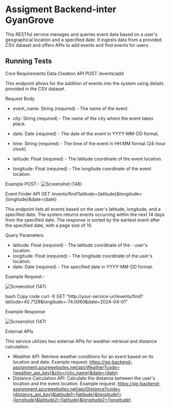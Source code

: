 
# Assigment Backend-inter GyanGrove
This RESTful service manages and queries event data based on a user's geographical location and a specified date. It ingests data from a provided CSV dataset and offers APIs to add events and find events for users.




## Running Tests

Core Requirements
Data Creation API
POST /events/add

This endpoint allows for the addition of events into the system using details provided in the CSV dataset.

Request Body

- event_name: String (required) - The name of the event.

- city: String (required) - The name of the city where the event takes place.

- date: Date (required) - The date of the event in YYYY-MM-DD format.

- time: String (required) - The time of the event in HH:MM format (24-hour clock).

- latitude: Float (required) - The latitude coordinate of the event location.

- longitude: Float (required) - The longitude coordinate of the event location.

Example POST:- 
![Screenshot (148)](https://github.com/vishus66/backend-intership-GyanGrove-/assets/54369733/a90dd7fe-c16d-460b-8865-412d156b6915)



Event Finder API
GET /events/find?latitude={latitude}&longitude={longitude}&date={date}

This endpoint lists all events based on the user's latitude, longitude, and a specified date. The system returns events occurring within the next 14 days from the specified date. The response is sorted by the earliest event after the specified date, with a page size of 10.

Query Parameters

- latitude: Float (required) - The latitude coordinate of the - user's location.
- longitude: Float (required) - The longitude coordinate of the user's location.
- date: Date (required) - The specified date in YYYY-MM-DD format.

Example Request:-

![Screenshot (147)](https://github.com/vishus66/backend-intership-GyanGrove-/assets/54369733/46be292c-95aa-42d0-a3a6-644e74de6127)

bash
Copy code
curl -X GET "http://your-service-url/events/find?latitude=40.7128&longitude=-74.0060&date=2024-04-01"

Example Response

![Screenshot (147)](https://github.com/vishus66/backend-intership-GyanGrove-/assets/54369733/ac52a97d-28b3-4518-b525-e1b30025608e)

External APIs

This service utilizes two external APIs for weather retrieval and distance calculation.

- Weather API: Retrieve weather conditions for an event based on its location and date.
Example request: https://gg-backend-assignment.azurewebsites.net/api/Weather?code={weather_api_key}&city={city_name}&date={date}
- Distance Calculation API: Calculate the distance between the user's location and the event location.
Example request: https://gg-backend-assignment.azurewebsites.net/api/Distance?code={distance_api_key}&latitude1={latitude}&longitude1={longitude}&latitude2={latitude}&longitude2={longitude}

